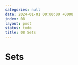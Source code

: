 ```yaml
---
categories: null
date: 2024-01-01 00:00:00 +0000
index: 08
layout: post
status: todo
title: 08 Sets
---
```


# Sets